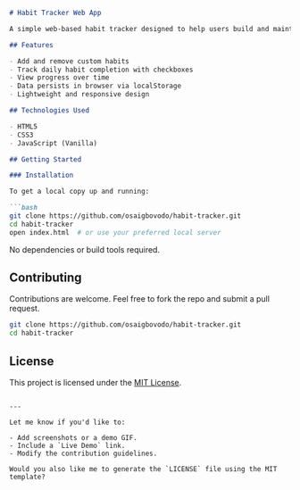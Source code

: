 ```markdown
# Habit Tracker Web App

A simple web-based habit tracker designed to help users build and maintain good habits through daily logging and visual tracking. This application runs entirely on the client-side and stores data locally in the browser using localStorage.

## Features

- Add and remove custom habits
- Track daily habit completion with checkboxes
- View progress over time
- Data persists in browser via localStorage
- Lightweight and responsive design

## Technologies Used

- HTML5
- CSS3
- JavaScript (Vanilla)

## Getting Started

### Installation

To get a local copy up and running:

```bash
git clone https://github.com/osaigbovodo/habit-tracker.git
cd habit-tracker
open index.html  # or use your preferred local server
````

No dependencies or build tools required.

## Contributing

Contributions are welcome. Feel free to fork the repo and submit a pull request.

```bash
git clone https://github.com/osaigbovodo/habit-tracker.git
cd habit-tracker
```

## License

This project is licensed under the [MIT License](./LICENSE).

```

---

Let me know if you'd like to:

- Add screenshots or a demo GIF.
- Include a `Live Demo` link.
- Modify the contribution guidelines.

Would you also like me to generate the `LICENSE` file using the MIT template?
```
